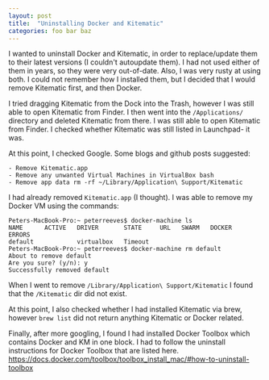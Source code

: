 ```yaml
---
layout: post
title:  "Uninstalling Docker and Kitematic"
categories: foo bar baz
---
```

I wanted to uninstall Docker and Kitematic, in order to replace/update them to their latest versions (I couldn't autoupdate them).
I had not used either of them in years, so they were very out-of-date. Also, I was very rusty at using both. I could not remember how I installed them, but I decided that I would remove Kitematic first, and then Docker.

I tried dragging Kitematic from the Dock into the Trash, however I was still able to open Kitematic from Finder.
I then went into the `/Applications/` directory and deleted Kitematic from there. I was still able to open Kitematic from Finder.
I checked whether Kitematic was still listed in Launchpad- it was.

At this point, I checked Google. Some blogs and github posts suggested:

```
- Remove Kitematic.app
- Remove any unwanted Virtual Machines in VirtualBox bash
- Remove app data rm -rf ~/Library/Application\ Support/Kitematic
```

I had already removed `Kitematic.app` (I thought). I was able to remove my Docker VM using the commands:

```
Peters-MacBook-Pro:~ peterreeves$ docker-machine ls
NAME      ACTIVE   DRIVER       STATE     URL   SWARM   DOCKER   ERRORS
default            virtualbox   Timeout
Peters-MacBook-Pro:~ peterreeves$ docker-machine rm default
About to remove default
Are you sure? (y/n): y
Successfully removed default
```

When I went to remove `/Library/Application\ Support/Kitematic` I found that the `/Kitematic` dir did not exist.

At this point, I also checked whether I had installed Kitematic via brew, however `brew list` did not return anything Kitematic or Docker related.

Finally, after more googling, I found I had installed Docker Toolbox which contains Docker and KM in one block. I had to follow the uninstall instructions for Docker Toolbox that are listed here. https://docs.docker.com/toolbox/toolbox_install_mac/#how-to-uninstall-toolbox
